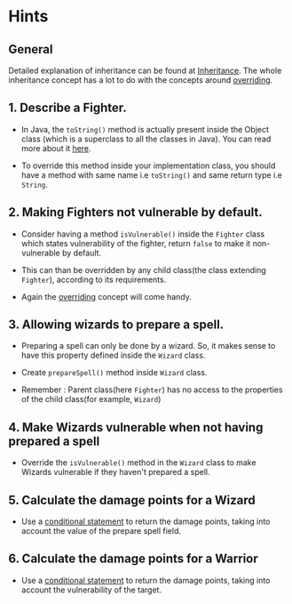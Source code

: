 # Hints

## General

Detailed explanation of inheritance can be found at [Inheritance][inheritance-main].
The whole inheritance concept has a lot to do with the concepts around [overriding][java-overriding].

## 1. Describe a Fighter.

- In Java, the `toString()` method is actually present inside the Object class (which is a superclass to all the classes in Java).
  You can read more about it [here][object-class-java].

- To override this method inside your implementation class, you should have a method with same name i.e `toString()` and same return type
  i.e `String`.

## 2. Making Fighters not vulnerable by default.

- Consider having a method `isVulnerable()` inside the `Fighter` class which states vulnerability of the fighter, return `false` to make it non-vulnerable by default.
- This can than be overridden by any child class(the class extending `Fighter`), according to its requirements.

- Again the [overriding][java-overriding] concept will come handy.

## 3. Allowing wizards to prepare a spell.

- Preparing a spell can only be done by a wizard. So, it makes sense to have this property defined inside the `Wizard` class.

- Create `prepareSpell()` method inside `Wizard` class.

- Remember : Parent class(here `Fighter`) has no access to the properties of the child class(for example, `Wizard`)

## 4. Make Wizards vulnerable when not having prepared a spell

- Override the `isVulnerable()` method in the `Wizard` class to make Wizards vulnerable if they haven't prepared a spell.

## 5. Calculate the damage points for a Wizard

- Use a [conditional statement][if-else] to return the damage points, taking into account the value of the prepare spell field.

## 6. Calculate the damage points for a Warrior

- Use a [conditional statement][if-else] to return the damage points, taking into account the vulnerability of the target.

[inheritance-main]: https://www.geeksforgeeks.org/inheritance-in-java/
[object-class-java]: https://docs.oracle.com/javase/7/docs/api/java/lang/Object.html
[java-overriding]: https://docs.oracle.com/javase/tutorial/java/IandI/override.html
[if-else]: https://docs.oracle.com/javase/tutorial/java/nutsandbolts/if.html
